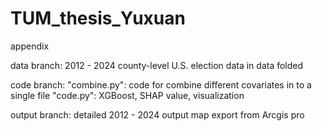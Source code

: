 # TUM_thesis_Yuxuan
appendix

data branch:
2012 - 2024 county-level U.S. election data in data folded

code branch:
"combine.py": code for combine different covariates in to a single file
"code.py": XGBoost, SHAP value, visualization

output branch:
detailed 2012 - 2024 output map export from Arcgis pro
